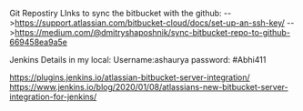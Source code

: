 Git Repostiry LInks to sync the bitbucket with the github:
 -->https://support.atlassian.com/bitbucket-cloud/docs/set-up-an-ssh-key/ 
 -->https://medium.com/@dmitryshaposhnik/sync-bitbucket-repo-to-github-669458ea9a5e
 
Jenkins Details in my local:
Username:ashaurya
password: #Abhi411

https://plugins.jenkins.io/atlassian-bitbucket-server-integration/
https://www.jenkins.io/blog/2020/01/08/atlassians-new-bitbucket-server-integration-for-jenkins/